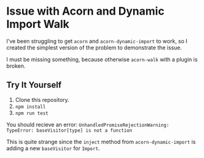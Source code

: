 # Issue with Acorn and Dynamic Import Walk

I've been struggling to get `acorn` and `acorn-dynamic-import` to work, so I created the simplest version of the problem to demonstrate the issue.

I must be missing something, because otherwise `acorn-walk` with a plugin is broken.

## Try It Yourself

1. Clone this repository.
2. `npm install`
3. `npm run test`

You should recieve an error:
`UnhandledPromiseRejectionWarning: TypeError: baseVisitor[type] is not a function`

This is quite strange since the `inject` method from `acorn-dynamic-import` is adding a new `baseVisitor` for `Import`.